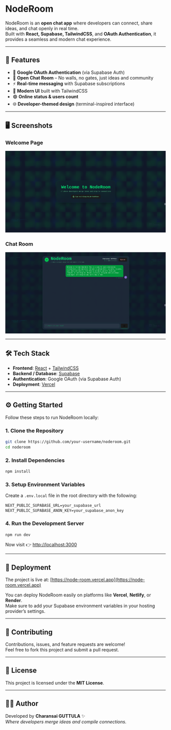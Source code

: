 #  NodeRoom

NodeRoom is an **open chat app** where developers can connect, share ideas, and chat openly in real time.  
Built with **React, Supabase, TailwindCSS**, and **OAuth Authentication**, it provides a seamless and modern chat experience.

---

## 🌟 Features

- 🔑 **Google OAuth Authentication** (via Supabase Auth)
- 💬 **Open Chat Room** – No walls, no gates, just ideas and community
- ⚡ **Real-time messaging** with Supabase subscriptions
- 🎨 **Modern UI** built with TailwindCSS
- 🟢 **Online status & users count**
- 🌐 **Developer-themed design** (terminal-inspired interface)

---

## 🖥️ Screenshots

### Welcome Page
![Welcome Page](./assets/welcome.png)

### Chat Room
![Chat Room](./assets/chatroom.png)

---

## 🛠️ Tech Stack

- **Frontend**: [React](https://react.dev/) + [TailwindCSS](https://tailwindcss.com/)
- **Backend / Database**: [Supabase](https://supabase.com/)
- **Authentication**: Google OAuth (via Supabase Auth)
- **Deployment**: [Vercel](https://vercel.com/)

---

## ⚙️ Getting Started

Follow these steps to run NodeRoom locally:

### 1. Clone the Repository
```bash
git clone https://github.com/your-username/noderoom.git
cd noderoom
```

### 2. Install Dependencies
```bash
npm install
```

### 3. Setup Environment Variables
Create a `.env.local` file in the root directory with the following:

```env
NEXT_PUBLIC_SUPABASE_URL=your_supabase_url
NEXT_PUBLIC_SUPABASE_ANON_KEY=your_supabase_anon_key
```

### 4. Run the Development Server
```bash
npm run dev
```

Now visit 👉 [http://localhost:3000](http://localhost:3000)

---

## 🚢 Deployment

The project is live at: [https://node-room.vercel.app](https://node-room.vercel.app)

You can deploy NodeRoom easily on platforms like **Vercel**, **Netlify**, or **Render**.  
Make sure to add your Supabase environment variables in your hosting provider’s settings.

---

## 🤝 Contributing

Contributions, issues, and feature requests are welcome!  
Feel free to fork this project and submit a pull request.

---

## 📜 License

This project is licensed under the **MIT License**.

---

## 👨‍💻 Author

Developed by **Charansai GUTTULA** ✨  
*Where developers merge ideas and compile connections.*
